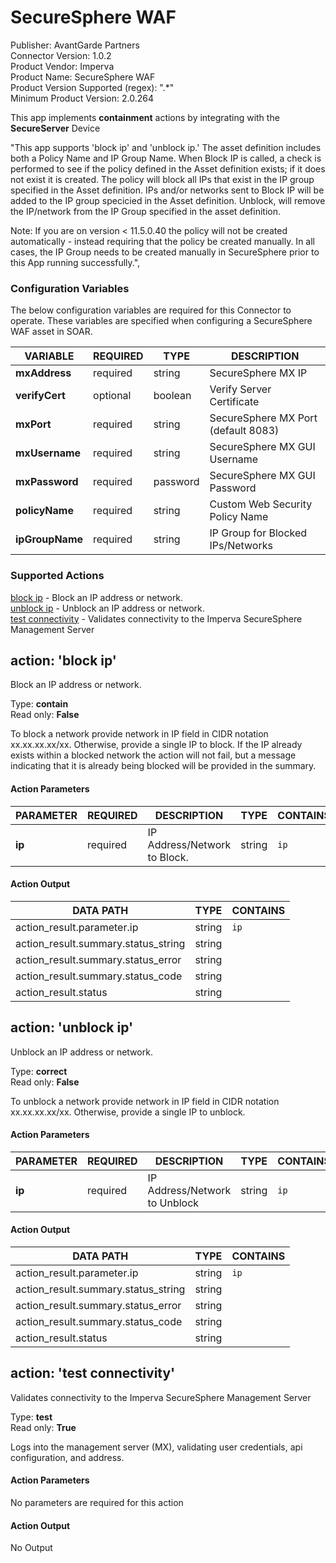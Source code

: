 [comment]: # "Auto-generated SOAR connector documentation"
# SecureSphere WAF

Publisher: AvantGarde Partners  
Connector Version: 1\.0\.2  
Product Vendor: Imperva  
Product Name: SecureSphere WAF  
Product Version Supported (regex): "\.\*"  
Minimum Product Version: 2\.0\.264  

This app implements <b>containment</b> actions by integrating with the <b>SecureServer</b> Device


"This app supports 'block ip' and 'unblock ip.' The asset definition includes both a Policy Name and
IP Group Name. When Block IP is called, a check is performed to see if the policy defined in the
Asset definition exists; if it does not exist it is created. The policy will block all IPs that
exist in the IP group specified in the Asset definition. IPs and/or networks sent to Block IP will
be added to the IP group specicied in the Asset definition. Unblock, will remove the IP/network from
the IP Group specified in the asset definition.  
  
Note: If you are on version \< 11.5.0.40 the policy will not be created automatically - instead
requiring that the policy be created manually. In all cases, the IP Group needs to be created
manually in SecureSphere prior to this App running successfully.",


### Configuration Variables
The below configuration variables are required for this Connector to operate.  These variables are specified when configuring a SecureSphere WAF asset in SOAR.

VARIABLE | REQUIRED | TYPE | DESCRIPTION
-------- | -------- | ---- | -----------
**mxAddress** |  required  | string | SecureSphere MX IP
**verifyCert** |  optional  | boolean | Verify Server Certificate
**mxPort** |  required  | string | SecureSphere MX Port \(default 8083\)
**mxUsername** |  required  | string | SecureSphere MX GUI Username
**mxPassword** |  required  | password | SecureSphere MX GUI Password
**policyName** |  required  | string | Custom Web Security Policy Name
**ipGroupName** |  required  | string | IP Group for Blocked IPs/Networks

### Supported Actions  
[block ip](#action-block-ip) - Block an IP address or network\.  
[unblock ip](#action-unblock-ip) - Unblock an IP address or network\.  
[test connectivity](#action-test-connectivity) - Validates connectivity to the Imperva SecureSphere Management Server  

## action: 'block ip'
Block an IP address or network\.

Type: **contain**  
Read only: **False**

To block a network provide network in IP field in CIDR notation xx\.xx\.xx\.xx/xx\. Otherwise, provide a single IP to block\. If the IP already exists within a blocked network the action will not fail, but a message indicating that it is already being blocked will be provided in the summary\.

#### Action Parameters
PARAMETER | REQUIRED | DESCRIPTION | TYPE | CONTAINS
--------- | -------- | ----------- | ---- | --------
**ip** |  required  | IP Address/Network to Block\. | string |  `ip` 

#### Action Output
DATA PATH | TYPE | CONTAINS
--------- | ---- | --------
action\_result\.parameter\.ip | string |  `ip` 
action\_result\.summary\.status\_string | string | 
action\_result\.summary\.status\_error | string | 
action\_result\.summary\.status\_code | string | 
action\_result\.status | string |   

## action: 'unblock ip'
Unblock an IP address or network\.

Type: **correct**  
Read only: **False**

To unblock a network provide network in IP field in CIDR notation xx\.xx\.xx\.xx/xx\. Otherwise, provide a single IP to unblock\.

#### Action Parameters
PARAMETER | REQUIRED | DESCRIPTION | TYPE | CONTAINS
--------- | -------- | ----------- | ---- | --------
**ip** |  required  | IP Address/Network to Unblock | string |  `ip` 

#### Action Output
DATA PATH | TYPE | CONTAINS
--------- | ---- | --------
action\_result\.parameter\.ip | string |  `ip` 
action\_result\.summary\.status\_string | string | 
action\_result\.summary\.status\_error | string | 
action\_result\.summary\.status\_code | string | 
action\_result\.status | string |   

## action: 'test connectivity'
Validates connectivity to the Imperva SecureSphere Management Server

Type: **test**  
Read only: **True**

Logs into the management server \(MX\), validating user credentials, api configuration, and address\.

#### Action Parameters
No parameters are required for this action

#### Action Output
No Output